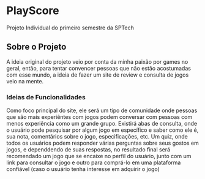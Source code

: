 # PlayScore
Projeto Individual do primeiro semestre da SPTech

## Sobre o Projeto
A ideia original do projeto veio por conta da minha paixão por games no geral, então, para tentar convencer pessoas que não estão acostumadas com esse mundo, a ideia de fazer um site de review e consulta de jogos veio na mente.

### Ideias de Funcionalidades
Como foco principal do site, ele será um tipo de comunidade onde pessoas que são mais experiêntes com jogos podem conversar com pessoas com menos experiência como um grande grupo. Existirá abas de consulta, onde o usuário pode pesquisar por algum jogo em específico e saber como ele é, sua nota, comentários sobre o jogo, especificações, etc. Um quiz, onde todos os usuários podem responder várias perguntas sobre seus gostos em jogos, e dependdendo de suas respostas, no resultado final será recomendado um jogo que se encaixe no perfil do usuário, junto com um link para consultar o jogo e outro para comprá-lo em uma plataforma confiável (caso o usuário tenha interesse em adquirir o jogo)